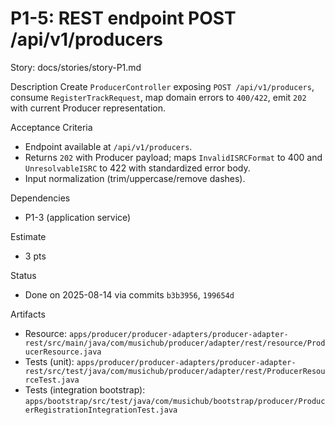 # P1-5: REST endpoint POST /api/v1/producers

Story: docs/stories/story-P1.md

Description
Create `ProducerController` exposing `POST /api/v1/producers`, consume `RegisterTrackRequest`, map domain errors to `400/422`, emit `202` with current Producer representation.

Acceptance Criteria
- Endpoint available at `/api/v1/producers`.
- Returns `202` with Producer payload; maps `InvalidISRCFormat` to 400 and `UnresolvableISRC` to 422 with standardized error body.
- Input normalization (trim/uppercase/remove dashes).

Dependencies
- P1-3 (application service)

Estimate
- 3 pts

Status
- Done on 2025-08-14 via commits `b3b3956`, `199654d`

Artifacts
- Resource: `apps/producer/producer-adapters/producer-adapter-rest/src/main/java/com/musichub/producer/adapter/rest/resource/ProducerResource.java`
- Tests (unit): `apps/producer/producer-adapters/producer-adapter-rest/src/test/java/com/musichub/producer/adapter/rest/ProducerResourceTest.java`
- Tests (integration bootstrap): `apps/bootstrap/src/test/java/com/musichub/bootstrap/producer/ProducerRegistrationIntegrationTest.java`
